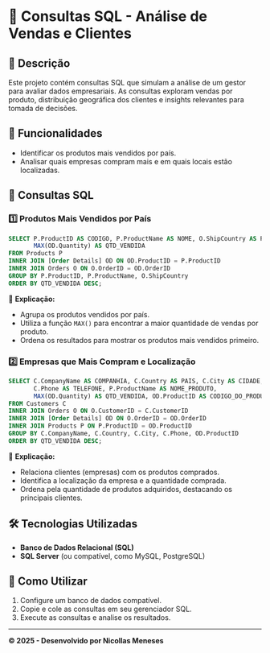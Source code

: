 # 📌 Consultas SQL - Análise de Vendas e Clientes

## 📖 Descrição

Este projeto contém consultas SQL que simulam a análise de um gestor para avaliar dados empresariais. As consultas exploram vendas por produto, distribuição geográfica dos clientes e insights relevantes para tomada de decisões.

## 📌 Funcionalidades

- Identificar os produtos mais vendidos por país.
- Analisar quais empresas compram mais e em quais locais estão localizadas.

## 🚀 Consultas SQL

### 1️⃣ Produtos Mais Vendidos por País

```sql
SELECT P.ProductID AS CODIGO, P.ProductName AS NOME, O.ShipCountry AS PAIS,
       MAX(OD.Quantity) AS QTD_VENDIDA
FROM Products P
INNER JOIN [Order Details] OD ON OD.ProductID = P.ProductID
INNER JOIN Orders O ON O.OrderID = OD.OrderID
GROUP BY P.ProductID, P.ProductName, O.ShipCountry
ORDER BY QTD_VENDIDA DESC;
```

📌 **Explicação:**
- Agrupa os produtos vendidos por país.
- Utiliza a função `MAX()` para encontrar a maior quantidade de vendas por produto.
- Ordena os resultados para mostrar os produtos mais vendidos primeiro.

### 2️⃣ Empresas que Mais Compram e Localização

```sql
SELECT C.CompanyName AS COMPANHIA, C.Country AS PAIS, C.City AS CIDADE,
       C.Phone AS TELEFONE, P.ProductName AS NOME_PRODUTO,
       MAX(OD.Quantity) AS QTD_VENDIDA, OD.ProductID AS CODIGO_DO_PRODUTO
FROM Customers C
INNER JOIN Orders O ON O.CustomerID = C.CustomerID
INNER JOIN [Order Details] OD ON O.OrderID = OD.OrderID
INNER JOIN Products P ON P.ProductID = OD.ProductID
GROUP BY C.CompanyName, C.Country, C.City, C.Phone, OD.ProductID
ORDER BY QTD_VENDIDA DESC;
```

📌 **Explicação:**
- Relaciona clientes (empresas) com os produtos comprados.
- Identifica a localização da empresa e a quantidade comprada.
- Ordena pela quantidade de produtos adquiridos, destacando os principais clientes.

## 🛠 Tecnologias Utilizadas

- **Banco de Dados Relacional (SQL)**
- **SQL Server** (ou compatível, como MySQL, PostgreSQL)

## 📝 Como Utilizar

1. Configure um banco de dados compatível.
2. Copie e cole as consultas em seu gerenciador SQL.
3. Execute as consultas e analise os resultados.

---

**© 2025 - Desenvolvido por Nicollas Meneses**

